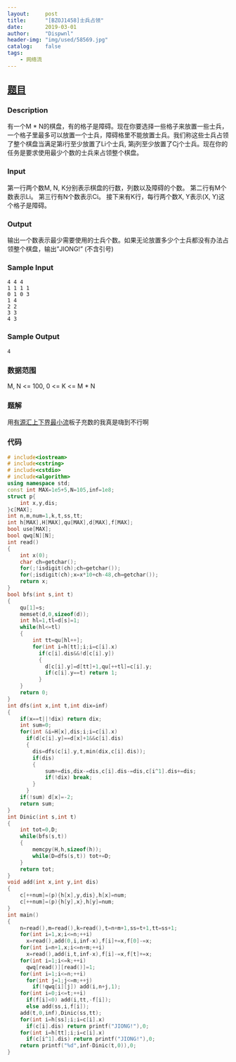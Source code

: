 ```yaml
---
layout:		post
title:		"[BZOJ1458]士兵占领"
date:		2019-03-01
author:		"Dispwnl"
header-img:	"img/used/58569.jpg"
catalog:	false
tags:
    - 网络流
---
```


## [题目](https://lydsy.com/JudgeOnline/problem.php?id=1458)

### Description

有一个M * N的棋盘，有的格子是障碍。现在你要选择一些格子来放置一些士兵，一个格子里最多可以放置一个士兵，障碍格里不能放置士兵。我们称这些士兵占领了整个棋盘当满足第i行至少放置了Li个士兵, 第j列至少放置了Cj个士兵。现在你的任务是要求使用最少个数的士兵来占领整个棋盘。

### Input

第一行两个数M, N, K分别表示棋盘的行数，列数以及障碍的个数。 第二行有M个数表示Li。 第三行有N个数表示Ci。 接下来有K行，每行两个数X, Y表示(X, Y)这个格子是障碍。

### Output

输出一个数表示最少需要使用的士兵个数。如果无论放置多少个士兵都没有办法占领整个棋盘，输出”JIONG!” (不含引号)

### Sample Input
```plain
4 4 4
1 1 1 1
0 1 0 3
1 4
2 2
3 3
4 3
```

### Sample Output
```plain
4
```
### 数据范围
M, N <= 100, 0 <= K <= M * N

### 题解

用[有源汇上下界最小流](https://a-failure.github.io/2018/03/14/%E6%9C%89%E4%B8%8A%E4%B8%8B%E7%95%8C%E7%9A%84%E7%BD%91%E7%BB%9C%E6%B5%81%E7%95%A5%E8%A7%A3/)板子充数的我真是嗨到不行啊

### 代码

```c++
# include<iostream>
# include<cstring>
# include<cstdio>
# include<algorithm>
using namespace std;
const int MAX=1e5+5,N=105,inf=1e8;
struct p{
	int x,y,dis;
}c[MAX];
int n,m,num=1,k,t,ss,tt;
int h[MAX],H[MAX],qu[MAX],d[MAX],f[MAX];
bool use[MAX];
bool qwq[N][N];
int read()
{
	int x(0);
	char ch=getchar();
	for(;!isdigit(ch);ch=getchar());
	for(;isdigit(ch);x=x*10+ch-48,ch=getchar());
	return x;
}
bool bfs(int s,int t)
{
	qu[1]=s;
	memset(d,0,sizeof(d));
	int hl=1,tl=d[s]=1;
	while(hl<=tl)
	{
		int tt=qu[hl++];
		for(int i=h[tt];i;i=c[i].x)
		  if(c[i].dis&&!d[c[i].y])
		  {
		  	d[c[i].y]=d[tt]+1,qu[++tl]=c[i].y;
		  	if(c[i].y==t) return 1;
		  }
	}
	return 0;
}
int dfs(int x,int t,int dix=inf)
{
	if(x==t||!dix) return dix;
	int sum=0;
	for(int &i=H[x],dis;i;i=c[i].x)
	  if(d[c[i].y]==d[x]+1&&c[i].dis)
	  {
	  	dis=dfs(c[i].y,t,min(dix,c[i].dis));
	  	if(dis)
	  	{
	  		sum+=dis,dix-=dis,c[i].dis-=dis,c[i^1].dis+=dis;
	  		if(!dix) break;
		}
	  }
	if(!sum) d[x]=-2;
	return sum;
}
int Dinic(int s,int t)
{
	int tot=0,D;
	while(bfs(s,t))
	{
		memcpy(H,h,sizeof(h));
		while(D=dfs(s,t)) tot+=D;
	}
	return tot;
}
void add(int x,int y,int dis)
{
	c[++num]=(p){h[x],y,dis},h[x]=num;
	c[++num]=(p){h[y],x},h[y]=num;
}
int main()
{
	n=read(),m=read(),k=read(),t=n+m+1,ss=t+1,tt=ss+1;
	for(int i=1,x;i<=n;++i)
	  x=read(),add(0,i,inf-x),f[i]+=x,f[0]-=x;
	for(int i=n+1,x;i<=n+m;++i)
	  x=read(),add(i,t,inf-x),f[i]-=x,f[t]+=x;
	for(int i=1;i<=k;++i)
	  qwq[read()][read()]=1;
	for(int i=1;i<=n;++i)
	  for(int j=1;j<=m;++j)
	    if(!qwq[i][j]) add(i,n+j,1);
	for(int i=0;i<=t;++i)
	  if(f[i]<0) add(i,tt,-f[i]);
	  else add(ss,i,f[i]);
	add(t,0,inf),Dinic(ss,tt);
	for(int i=h[ss];i;i=c[i].x)
	  if(c[i].dis) return printf("JIONG!"),0;
	for(int i=h[tt];i;i=c[i].x)
	  if(c[i^1].dis) return printf("JIONG!"),0;
	return printf("%d",inf-Dinic(t,0)),0;
}
```

